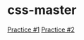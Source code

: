 # css-master
[Practice #1](https://jinn-dev.github.io/css-master/css-google-main/)
[Practice #2](https://jinn-dev.github.io/css-master/colorful-ecommerce/)